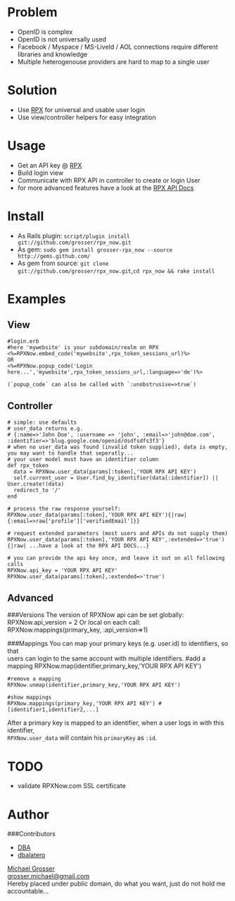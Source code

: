 Problem
=======
 - OpenID is complex
 - OpenID is not universally used
 - Facebook / Myspace / MS-LiveId / AOL connections require different libraries and knowledge
 - Multiple heterogenouse providers are hard to map to a single user

Solution
========
 - Use [RPX](http://rpxnow.com) for universal and usable user login
 - Use view/controller helpers for easy integration

Usage
=====
 - Get an API key @ [RPX](http://rpxnow.com)
 - Build login view
 - Communicate with RPX API in controller to create or login User
 - for more advanced features have a look at the [RPX API Docs](https://rpxnow.com/docs)

Install
=======
 - As Rails plugin: `script/plugin install git://github.com/grosser/rpx_now.git `
 - As gem: `sudo gem install grosser-rpx_now --source http://gems.github.com/`
 - As gem from source: `git clone git://github.com/grosser/rpx_now.git`,`cd rpx_now && rake install`

Examples
========

View
----
    #login.erb
    #here 'mywebsite' is your subdomain/realm on RPX
    <%=RPXNow.embed_code('mywebsite',rpx_token_sessions_url)%>
    OR
    <%=RPXNow.popup_code('Login here...','mywebsite',rpx_token_sessions_url,:language=>'de')%>

    (`popup_code` can also be called with `:unobstrusive=>true`)

Controller
----------
    # simple: use defaults
    # user_data returns e.g.
    # {:name=>'John Doe', :username => 'john', :email=>'john@doe.com', :identifier=>'blug.google.com/openid/dsdfsdfs3f3'}
    # when no user_data was found (invalid token supplied), data is empty, you may want to handle that seperatly...
    # your user model must have an identifier column
    def rpx_token
      data = RPXNow.user_data(params[:token],'YOUR RPX API KEY')
      self.current_user = User.find_by_identifier(data[:identifier]) || User.create!(data)
      redirect_to '/'
    end

    # process the raw response yourself:
    RPXNow.user_data(params[:token],'YOUR RPX API KEY'){|raw| {:email=>raw['profile']['verifiedEmail']}}

    # request extended parameters (most users and APIs do not supply them)
    RPXNow.user_data(params[:token],'YOUR RPX API KEY',:extended=>'true'){|raw| ...have a look at the RPX API DOCS...}

    # you can provide the api key once, and leave it out on all following calls
    RPXNow.api_key = 'YOUR RPX API KEY'
    RPXNow.user_data(params[:token],:extended=>'true')

Advanced
--------
###Versions
The version of RPXNow api can be set globally:
    RPXNow.api_version = 2
Or local on each call:
    RPXNow.mappings(primary_key, :api_version=>1)

###Mappings
You can map your primary keys (e.g. user.id) to identifiers, so that  
users can login to the same account with multiple identifiers.
    #add a mapping
    RPXNow.map(identifier,primary_key,'YOUR RPX API KEY')

    #remove a mapping
    RPXNow.unmap(identifier,primary_key,'YOUR RPX API KEY')

    #show mappings
    RPXNow.mappings(primary_key,'YOUR RPX API KEY') # [identifier1,identifier2,...]

After a primary key is mapped to an identifier, when a user logs in with this identifier,  
`RPXNow.user_data` will contain his `primaryKey` as `:id`.

TODO
====
 - validate RPXNow.com SSL certificate

Author
======
###Contributors
 - [DBA](http://github.com/DBA)
 - [dbalatero](http://github.com/dbalatero)

[Michael Grosser](http://pragmatig.wordpress.com)  
grosser.michael@gmail.com  
Hereby placed under public domain, do what you want, just do not hold me accountable...  
